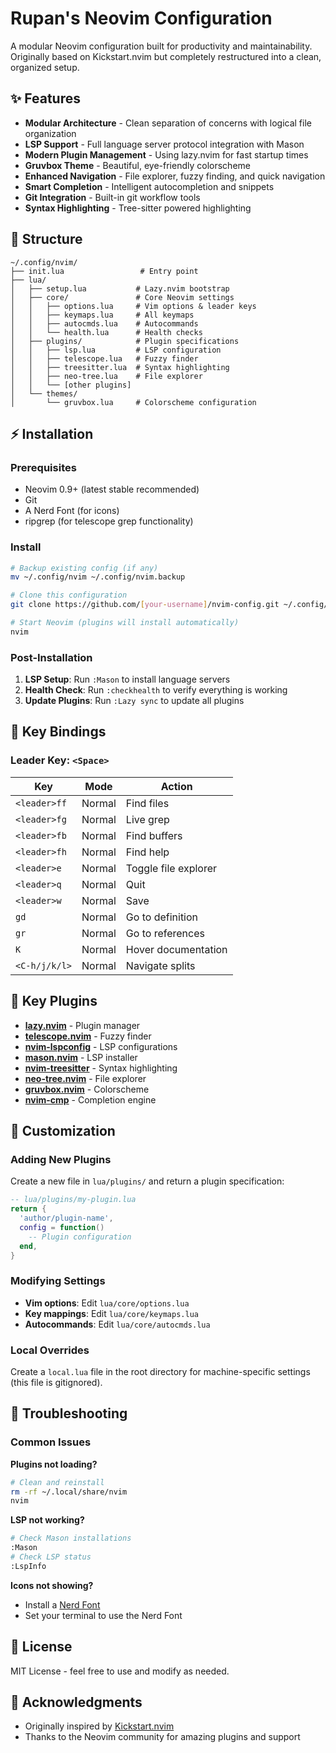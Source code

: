 # Rupan's Neovim Configuration

A modular Neovim configuration built for productivity and maintainability. Originally based on Kickstart.nvim but completely restructured into a clean, organized setup.

## ✨ Features

- **Modular Architecture** - Clean separation of concerns with logical file organization
- **LSP Support** - Full language server protocol integration with Mason
- **Modern Plugin Management** - Using lazy.nvim for fast startup times
- **Gruvbox Theme** - Beautiful, eye-friendly colorscheme
- **Enhanced Navigation** - File explorer, fuzzy finding, and quick navigation
- **Smart Completion** - Intelligent autocompletion and snippets
- **Git Integration** - Built-in git workflow tools
- **Syntax Highlighting** - Tree-sitter powered highlighting

## 📁 Structure

```
~/.config/nvim/
├── init.lua                 # Entry point
├── lua/
│   ├── setup.lua           # Lazy.nvim bootstrap
│   ├── core/               # Core Neovim settings
│   │   ├── options.lua     # Vim options & leader keys
│   │   ├── keymaps.lua     # All keymaps
│   │   ├── autocmds.lua    # Autocommands
│   │   └── health.lua      # Health checks
│   ├── plugins/            # Plugin specifications
│   │   ├── lsp.lua         # LSP configuration
│   │   ├── telescope.lua   # Fuzzy finder
│   │   ├── treesitter.lua  # Syntax highlighting
│   │   ├── neo-tree.lua    # File explorer
│   │   └── [other plugins]
│   └── themes/
│       └── gruvbox.lua     # Colorscheme configuration
```

## ⚡ Installation

### Prerequisites

- Neovim 0.9+ (latest stable recommended)
- Git
- A Nerd Font (for icons)
- ripgrep (for telescope grep functionality)

### Install

```bash
# Backup existing config (if any)
mv ~/.config/nvim ~/.config/nvim.backup

# Clone this configuration
git clone https://github.com/[your-username]/nvim-config.git ~/.config/nvim

# Start Neovim (plugins will install automatically)
nvim
```

### Post-Installation

1. **LSP Setup**: Run `:Mason` to install language servers
2. **Health Check**: Run `:checkhealth` to verify everything is working
3. **Update Plugins**: Run `:Lazy sync` to update all plugins

## 🔧 Key Bindings

### Leader Key: `<Space>`

| Key | Mode | Action |
|-----|------|--------|
| `<leader>ff` | Normal | Find files |
| `<leader>fg` | Normal | Live grep |
| `<leader>fb` | Normal | Find buffers |
| `<leader>fh` | Normal | Find help |
| `<leader>e` | Normal | Toggle file explorer |
| `<leader>q` | Normal | Quit |
| `<leader>w` | Normal | Save |
| `gd` | Normal | Go to definition |
| `gr` | Normal | Go to references |
| `K` | Normal | Hover documentation |
| `<C-h/j/k/l>` | Normal | Navigate splits |

## 🔌 Key Plugins

- **[lazy.nvim](https://github.com/folke/lazy.nvim)** - Plugin manager
- **[telescope.nvim](https://github.com/nvim-telescope/telescope.nvim)** - Fuzzy finder
- **[nvim-lspconfig](https://github.com/neovim/nvim-lspconfig)** - LSP configurations
- **[mason.nvim](https://github.com/williamboman/mason.nvim)** - LSP installer
- **[nvim-treesitter](https://github.com/nvim-treesitter/nvim-treesitter)** - Syntax highlighting
- **[neo-tree.nvim](https://github.com/nvim-neo-tree/neo-tree.nvim)** - File explorer
- **[gruvbox.nvim](https://github.com/ellisonleao/gruvbox.nvim)** - Colorscheme
- **[nvim-cmp](https://github.com/hrsh7th/nvim-cmp)** - Completion engine

## 🎨 Customization

### Adding New Plugins

Create a new file in `lua/plugins/` and return a plugin specification:

```lua
-- lua/plugins/my-plugin.lua
return {
  'author/plugin-name',
  config = function()
    -- Plugin configuration
  end,
}
```

### Modifying Settings

- **Vim options**: Edit `lua/core/options.lua`
- **Key mappings**: Edit `lua/core/keymaps.lua`
- **Autocommands**: Edit `lua/core/autocmds.lua`

### Local Overrides

Create a `local.lua` file in the root directory for machine-specific settings (this file is gitignored).

## 🐛 Troubleshooting

### Common Issues

**Plugins not loading?**
```bash
# Clean and reinstall
rm -rf ~/.local/share/nvim
nvim
```

**LSP not working?**
```bash
# Check Mason installations
:Mason
# Check LSP status
:LspInfo
```

**Icons not showing?**
- Install a [Nerd Font](https://www.nerdfonts.com/)
- Set your terminal to use the Nerd Font

## 📝 License

MIT License - feel free to use and modify as needed.

## 🙏 Acknowledgments

- Originally inspired by [Kickstart.nvim](https://github.com/nvim-lua/kickstart.nvim)
- Thanks to the Neovim community for amazing plugins and support
